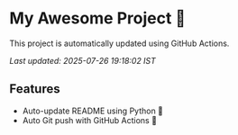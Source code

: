 # My Awesome Project 🚀

This project is automatically updated using GitHub Actions.

_Last updated: 2025-07-26 19:18:02 IST_

## Features
- Auto-update README using Python 🐍
- Auto Git push with GitHub Actions 🤖
